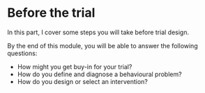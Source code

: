 # Before the trial

In this part, I cover some steps you will take before trial design.

By the end of this module, you will be able to answer the following questions:

- How might you get buy-in for your trial?
- How do you define and diagnose a behavioural problem?
- How do you design or select an intervention?